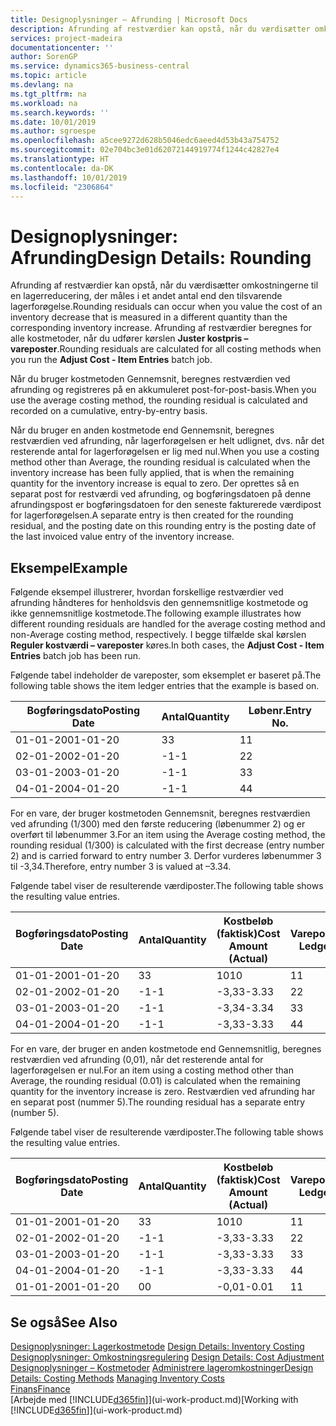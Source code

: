 ```yaml
---
title: Designoplysninger – Afrunding | Microsoft Docs
description: Afrunding af restværdier kan opstå, når du værdisætter omkostningerne til en lagerreducering, der måles i et andet antal end den tilsvarende lagerforøgelse. Afrunding af restværdier beregnes for alle kostmetoder, når du udfører kørslen **Juster kostpris – vareposter**.
services: project-madeira
documentationcenter: ''
author: SorenGP
ms.service: dynamics365-business-central
ms.topic: article
ms.devlang: na
ms.tgt_pltfrm: na
ms.workload: na
ms.search.keywords: ''
ms.date: 10/01/2019
ms.author: sgroespe
ms.openlocfilehash: a5cee9272d628b5046edc6aeed4d53b43a754752
ms.sourcegitcommit: 02e704bc3e01d62072144919774f1244c42827e4
ms.translationtype: HT
ms.contentlocale: da-DK
ms.lasthandoff: 10/01/2019
ms.locfileid: "2306864"
---
```

# <a name="design-details-rounding"></a><span data-ttu-id="a16e5-104">Designoplysninger: Afrunding</span><span class="sxs-lookup"><span data-stu-id="a16e5-104">Design Details: Rounding</span></span>
<span data-ttu-id="a16e5-105">Afrunding af restværdier kan opstå, når du værdisætter omkostningerne til en lagerreducering, der måles i et andet antal end den tilsvarende lagerforøgelse.</span><span class="sxs-lookup"><span data-stu-id="a16e5-105">Rounding residuals can occur when you value the cost of an inventory decrease that is measured in a different quantity than the corresponding inventory increase.</span></span> <span data-ttu-id="a16e5-106">Afrunding af restværdier beregnes for alle kostmetoder, når du udfører kørslen **Juster kostpris – vareposter**.</span><span class="sxs-lookup"><span data-stu-id="a16e5-106">Rounding residuals are calculated for all costing methods when you run the **Adjust Cost - Item Entries** batch job.</span></span>  

 <span data-ttu-id="a16e5-107">Når du bruger kostmetoden Gennemsnit, beregnes restværdien ved afrunding og registreres på en akkumuleret post-for-post-basis.</span><span class="sxs-lookup"><span data-stu-id="a16e5-107">When you use the average costing method, the rounding residual is calculated and recorded on a cumulative, entry-by-entry basis.</span></span>  

 <span data-ttu-id="a16e5-108">Når du bruger en anden kostmetode end Gennemsnit, beregnes restværdien ved afrunding, når lagerforøgelsen er helt udlignet, dvs. når det resterende antal for lagerforøgelsen er lig med nul.</span><span class="sxs-lookup"><span data-stu-id="a16e5-108">When you use a costing method other than Average, the rounding residual is calculated when the inventory increase has been fully applied, that is when the remaining quantity for the inventory increase is equal to zero.</span></span> <span data-ttu-id="a16e5-109">Der oprettes så en separat post for restværdi ved afrunding, og bogføringsdatoen på denne afrundingspost er bogføringsdatoen for den seneste fakturerede værdipost for lagerforøgelsen.</span><span class="sxs-lookup"><span data-stu-id="a16e5-109">A separate entry is then created for the rounding residual, and the posting date on this rounding entry is the posting date of the last invoiced value entry of the inventory increase.</span></span>  

## <a name="example"></a><span data-ttu-id="a16e5-110">Eksempel</span><span class="sxs-lookup"><span data-stu-id="a16e5-110">Example</span></span>  
 <span data-ttu-id="a16e5-111">Følgende eksempel illustrerer, hvordan forskellige restværdier ved afrunding håndteres for henholdsvis den gennemsnitlige kostmetode og ikke gennemsnitlige kostmetode.</span><span class="sxs-lookup"><span data-stu-id="a16e5-111">The following example illustrates how different rounding residuals are handled for the average costing method and non-Average costing method, respectively.</span></span> <span data-ttu-id="a16e5-112">I begge tilfælde skal kørslen **Reguler kostværdi – vareposter** køres.</span><span class="sxs-lookup"><span data-stu-id="a16e5-112">In both cases, the **Adjust Cost - Item Entries** batch job has been run.</span></span>  

 <span data-ttu-id="a16e5-113">Følgende tabel indeholder de vareposter, som eksemplet er baseret på.</span><span class="sxs-lookup"><span data-stu-id="a16e5-113">The following table shows the item ledger entries that the example is based on.</span></span>  

|<span data-ttu-id="a16e5-114">Bogføringsdato</span><span class="sxs-lookup"><span data-stu-id="a16e5-114">Posting Date</span></span>|<span data-ttu-id="a16e5-115">Antal</span><span class="sxs-lookup"><span data-stu-id="a16e5-115">Quantity</span></span>|<span data-ttu-id="a16e5-116">Løbenr.</span><span class="sxs-lookup"><span data-stu-id="a16e5-116">Entry No.</span></span>|  
|------------------|--------------|---------------|  
|<span data-ttu-id="a16e5-117">01-01-20</span><span class="sxs-lookup"><span data-stu-id="a16e5-117">01-01-20</span></span>|<span data-ttu-id="a16e5-118">3</span><span class="sxs-lookup"><span data-stu-id="a16e5-118">3</span></span>|<span data-ttu-id="a16e5-119">1</span><span class="sxs-lookup"><span data-stu-id="a16e5-119">1</span></span>|  
|<span data-ttu-id="a16e5-120">02-01-20</span><span class="sxs-lookup"><span data-stu-id="a16e5-120">02-01-20</span></span>|<span data-ttu-id="a16e5-121">-1</span><span class="sxs-lookup"><span data-stu-id="a16e5-121">-1</span></span>|<span data-ttu-id="a16e5-122">2</span><span class="sxs-lookup"><span data-stu-id="a16e5-122">2</span></span>|  
|<span data-ttu-id="a16e5-123">03-01-20</span><span class="sxs-lookup"><span data-stu-id="a16e5-123">03-01-20</span></span>|<span data-ttu-id="a16e5-124">-1</span><span class="sxs-lookup"><span data-stu-id="a16e5-124">-1</span></span>|<span data-ttu-id="a16e5-125">3</span><span class="sxs-lookup"><span data-stu-id="a16e5-125">3</span></span>|  
|<span data-ttu-id="a16e5-126">04-01-20</span><span class="sxs-lookup"><span data-stu-id="a16e5-126">04-01-20</span></span>|<span data-ttu-id="a16e5-127">-1</span><span class="sxs-lookup"><span data-stu-id="a16e5-127">-1</span></span>|<span data-ttu-id="a16e5-128">4</span><span class="sxs-lookup"><span data-stu-id="a16e5-128">4</span></span>|  

 <span data-ttu-id="a16e5-129">For en vare, der bruger kostmetoden Gennemsnit, beregnes restværdien ved afrunding (1/300) med den første reducering (løbenummer 2) og er overført til løbenummer 3.</span><span class="sxs-lookup"><span data-stu-id="a16e5-129">For an item using the Average costing method, the rounding residual (1/300) is calculated with the first decrease (entry number 2) and is carried forward to entry number 3.</span></span> <span data-ttu-id="a16e5-130">Derfor vurderes løbenummer 3 til -3,34.</span><span class="sxs-lookup"><span data-stu-id="a16e5-130">Therefore, entry number 3 is valued at –3.34.</span></span>  

 <span data-ttu-id="a16e5-131">Følgende tabel viser de resulterende værdiposter.</span><span class="sxs-lookup"><span data-stu-id="a16e5-131">The following table shows the resulting value entries.</span></span>  

|<span data-ttu-id="a16e5-132">Bogføringsdato</span><span class="sxs-lookup"><span data-stu-id="a16e5-132">Posting Date</span></span>|<span data-ttu-id="a16e5-133">Antal</span><span class="sxs-lookup"><span data-stu-id="a16e5-133">Quantity</span></span>|<span data-ttu-id="a16e5-134">Kostbeløb (faktisk)</span><span class="sxs-lookup"><span data-stu-id="a16e5-134">Cost Amount (Actual)</span></span>|<span data-ttu-id="a16e5-135">Varepostløbenr.</span><span class="sxs-lookup"><span data-stu-id="a16e5-135">Item Ledger Entry No.</span></span>|<span data-ttu-id="a16e5-136">Løbenr.</span><span class="sxs-lookup"><span data-stu-id="a16e5-136">Entry No.</span></span>|  
|------------------|--------------|----------------------------|---------------------------|---------------|  
|<span data-ttu-id="a16e5-137">01-01-20</span><span class="sxs-lookup"><span data-stu-id="a16e5-137">01-01-20</span></span>|<span data-ttu-id="a16e5-138">3</span><span class="sxs-lookup"><span data-stu-id="a16e5-138">3</span></span>|<span data-ttu-id="a16e5-139">10</span><span class="sxs-lookup"><span data-stu-id="a16e5-139">10</span></span>|<span data-ttu-id="a16e5-140">1</span><span class="sxs-lookup"><span data-stu-id="a16e5-140">1</span></span>|<span data-ttu-id="a16e5-141">1</span><span class="sxs-lookup"><span data-stu-id="a16e5-141">1</span></span>|  
|<span data-ttu-id="a16e5-142">02-01-20</span><span class="sxs-lookup"><span data-stu-id="a16e5-142">02-01-20</span></span>|<span data-ttu-id="a16e5-143">-1</span><span class="sxs-lookup"><span data-stu-id="a16e5-143">-1</span></span>|<span data-ttu-id="a16e5-144">-3,33</span><span class="sxs-lookup"><span data-stu-id="a16e5-144">-3.33</span></span>|<span data-ttu-id="a16e5-145">2</span><span class="sxs-lookup"><span data-stu-id="a16e5-145">2</span></span>|<span data-ttu-id="a16e5-146">2</span><span class="sxs-lookup"><span data-stu-id="a16e5-146">2</span></span>|  
|<span data-ttu-id="a16e5-147">03-01-20</span><span class="sxs-lookup"><span data-stu-id="a16e5-147">03-01-20</span></span>|<span data-ttu-id="a16e5-148">-1</span><span class="sxs-lookup"><span data-stu-id="a16e5-148">-1</span></span>|<span data-ttu-id="a16e5-149">-3,34</span><span class="sxs-lookup"><span data-stu-id="a16e5-149">-3.34</span></span>|<span data-ttu-id="a16e5-150">3</span><span class="sxs-lookup"><span data-stu-id="a16e5-150">3</span></span>|<span data-ttu-id="a16e5-151">3</span><span class="sxs-lookup"><span data-stu-id="a16e5-151">3</span></span>|  
|<span data-ttu-id="a16e5-152">04-01-20</span><span class="sxs-lookup"><span data-stu-id="a16e5-152">04-01-20</span></span>|<span data-ttu-id="a16e5-153">-1</span><span class="sxs-lookup"><span data-stu-id="a16e5-153">-1</span></span>|<span data-ttu-id="a16e5-154">-3,33</span><span class="sxs-lookup"><span data-stu-id="a16e5-154">-3.33</span></span>|<span data-ttu-id="a16e5-155">4</span><span class="sxs-lookup"><span data-stu-id="a16e5-155">4</span></span>|<span data-ttu-id="a16e5-156">4</span><span class="sxs-lookup"><span data-stu-id="a16e5-156">4</span></span>|  

 <span data-ttu-id="a16e5-157">For en vare, der bruger en anden kostmetode end Gennemsnitlig, beregnes restværdien ved afrunding (0,01), når det resterende antal for lagerforøgelsen er nul.</span><span class="sxs-lookup"><span data-stu-id="a16e5-157">For an item using a costing method other than Average, the rounding residual (0.01) is calculated when the remaining quantity for the inventory increase is zero.</span></span> <span data-ttu-id="a16e5-158">Restværdien ved afrunding har en separat post (nummer 5).</span><span class="sxs-lookup"><span data-stu-id="a16e5-158">The rounding residual has a separate entry (number 5).</span></span>  

 <span data-ttu-id="a16e5-159">Følgende tabel viser de resulterende værdiposter.</span><span class="sxs-lookup"><span data-stu-id="a16e5-159">The following table shows the resulting value entries.</span></span>  

|<span data-ttu-id="a16e5-160">Bogføringsdato</span><span class="sxs-lookup"><span data-stu-id="a16e5-160">Posting Date</span></span>|<span data-ttu-id="a16e5-161">Antal</span><span class="sxs-lookup"><span data-stu-id="a16e5-161">Quantity</span></span>|<span data-ttu-id="a16e5-162">Kostbeløb (faktisk)</span><span class="sxs-lookup"><span data-stu-id="a16e5-162">Cost Amount (Actual)</span></span>|<span data-ttu-id="a16e5-163">Varepostløbenr.</span><span class="sxs-lookup"><span data-stu-id="a16e5-163">Item Ledger Entry No.</span></span>|<span data-ttu-id="a16e5-164">Løbenr.</span><span class="sxs-lookup"><span data-stu-id="a16e5-164">Entry No.</span></span>|  
|------------------|--------------|----------------------------|---------------------------|---------------|  
|<span data-ttu-id="a16e5-165">01-01-20</span><span class="sxs-lookup"><span data-stu-id="a16e5-165">01-01-20</span></span>|<span data-ttu-id="a16e5-166">3</span><span class="sxs-lookup"><span data-stu-id="a16e5-166">3</span></span>|<span data-ttu-id="a16e5-167">10</span><span class="sxs-lookup"><span data-stu-id="a16e5-167">10</span></span>|<span data-ttu-id="a16e5-168">1</span><span class="sxs-lookup"><span data-stu-id="a16e5-168">1</span></span>|<span data-ttu-id="a16e5-169">1</span><span class="sxs-lookup"><span data-stu-id="a16e5-169">1</span></span>|  
|<span data-ttu-id="a16e5-170">02-01-20</span><span class="sxs-lookup"><span data-stu-id="a16e5-170">02-01-20</span></span>|<span data-ttu-id="a16e5-171">-1</span><span class="sxs-lookup"><span data-stu-id="a16e5-171">-1</span></span>|<span data-ttu-id="a16e5-172">-3,33</span><span class="sxs-lookup"><span data-stu-id="a16e5-172">-3.33</span></span>|<span data-ttu-id="a16e5-173">2</span><span class="sxs-lookup"><span data-stu-id="a16e5-173">2</span></span>|<span data-ttu-id="a16e5-174">2</span><span class="sxs-lookup"><span data-stu-id="a16e5-174">2</span></span>|  
|<span data-ttu-id="a16e5-175">03-01-20</span><span class="sxs-lookup"><span data-stu-id="a16e5-175">03-01-20</span></span>|<span data-ttu-id="a16e5-176">-1</span><span class="sxs-lookup"><span data-stu-id="a16e5-176">-1</span></span>|<span data-ttu-id="a16e5-177">-3,33</span><span class="sxs-lookup"><span data-stu-id="a16e5-177">-3.33</span></span>|<span data-ttu-id="a16e5-178">3</span><span class="sxs-lookup"><span data-stu-id="a16e5-178">3</span></span>|<span data-ttu-id="a16e5-179">3</span><span class="sxs-lookup"><span data-stu-id="a16e5-179">3</span></span>|  
|<span data-ttu-id="a16e5-180">04-01-20</span><span class="sxs-lookup"><span data-stu-id="a16e5-180">04-01-20</span></span>|<span data-ttu-id="a16e5-181">-1</span><span class="sxs-lookup"><span data-stu-id="a16e5-181">-1</span></span>|<span data-ttu-id="a16e5-182">-3,33</span><span class="sxs-lookup"><span data-stu-id="a16e5-182">-3.33</span></span>|<span data-ttu-id="a16e5-183">4</span><span class="sxs-lookup"><span data-stu-id="a16e5-183">4</span></span>|<span data-ttu-id="a16e5-184">4</span><span class="sxs-lookup"><span data-stu-id="a16e5-184">4</span></span>|  
|<span data-ttu-id="a16e5-185">01-01-20</span><span class="sxs-lookup"><span data-stu-id="a16e5-185">01-01-20</span></span>|<span data-ttu-id="a16e5-186">0</span><span class="sxs-lookup"><span data-stu-id="a16e5-186">0</span></span>|<span data-ttu-id="a16e5-187">-0,01</span><span class="sxs-lookup"><span data-stu-id="a16e5-187">-0.01</span></span>|<span data-ttu-id="a16e5-188">1</span><span class="sxs-lookup"><span data-stu-id="a16e5-188">1</span></span>|<span data-ttu-id="a16e5-189">5</span><span class="sxs-lookup"><span data-stu-id="a16e5-189">5</span></span>|  

## <a name="see-also"></a><span data-ttu-id="a16e5-190">Se også</span><span class="sxs-lookup"><span data-stu-id="a16e5-190">See Also</span></span>  
 <span data-ttu-id="a16e5-191">[Designoplysninger: Lagerkostmetode](design-details-inventory-costing.md) </span><span class="sxs-lookup"><span data-stu-id="a16e5-191">[Design Details: Inventory Costing](design-details-inventory-costing.md) </span></span>  
 <span data-ttu-id="a16e5-192">[Designoplysninger: Omkostningsregulering](design-details-cost-adjustment.md) </span><span class="sxs-lookup"><span data-stu-id="a16e5-192">[Design Details: Cost Adjustment](design-details-cost-adjustment.md) </span></span>  
 <span data-ttu-id="a16e5-193">[Designoplysninger – Kostmetoder](design-details-costing-methods.md) [Administrere lageromkostninger](finance-manage-inventory-costs.md)</span><span class="sxs-lookup"><span data-stu-id="a16e5-193">[Design Details: Costing Methods](design-details-costing-methods.md) [Managing Inventory Costs](finance-manage-inventory-costs.md)</span></span>  
 [<span data-ttu-id="a16e5-194">Finans</span><span class="sxs-lookup"><span data-stu-id="a16e5-194">Finance</span></span>](finance.md)  
 <span data-ttu-id="a16e5-195">[Arbejde med [!INCLUDE[d365fin](includes/d365fin_md.md)]](ui-work-product.md)</span><span class="sxs-lookup"><span data-stu-id="a16e5-195">[Working with [!INCLUDE[d365fin](includes/d365fin_md.md)]](ui-work-product.md)</span></span>
